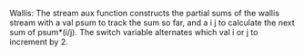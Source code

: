 Wallis:
	The stream aux function constructs the partial sums of the wallis stream with a val psum to track the sum so far, and a i j to calculate the next sum of psum*(i/j). The switch variable alternates which val i or j to increment by 2.